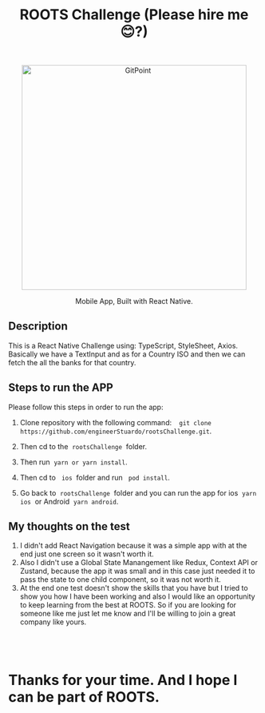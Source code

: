 <h1 align="center"> ROOTS Challenge (Please hire me 😊?) </h1> <br>
<p align="center">
  <a href="https://gitpoint.co/">
    <img alt="GitPoint" title="GitPoint" src="https://solucionesroots.com/wp-content/uploads/2020/05/Logo-Roots-Blanco-2048x1053.png" width="450">
  </a>
</p>

<p align="center">
  Mobile App, Built with React Native.
</p>

## Description

This is a React Native Challenge using: TypeScript, StyleSheet, Axios. Basically we have a TextInput and as for a Country ISO and then we can fetch the all the banks for that country.

## Steps to run the APP

Please follow this steps in order to run the app:

1. Clone repository with the following command:&nbsp;&nbsp;` git clone https://github.com/engineerStuardo/rootsChallenge.git`.
2. Then cd to the&nbsp;&nbsp;`rootsChallenge`&nbsp;&nbsp;folder.

3. Then run&nbsp;&nbsp;`yarn or yarn install`.

4. Then cd to &nbsp;&nbsp;`ios`&nbsp;&nbsp;folder and run &nbsp;&nbsp;`pod install`.
5. Go back to&nbsp;&nbsp;`rootsChallenge`&nbsp;&nbsp;folder and you can run the app for ios&nbsp;&nbsp;`yarn ios`&nbsp;&nbsp;or Android&nbsp;&nbsp;`yarn android`.

## My thoughts on the test

1. I didn't add React Navigation because it was a simple app with at the end just one screen so it wasn't worth it.
2. Also I didn't use a Global State Manangement like Redux, Context API or Zustand, because the app it was small and in this case just needed it to pass the state to one child component, so it was not worth it.
3. At the end one test doesn't show the skills that you have but I tried to show you how I have been working and also I would like an opportunity to keep learning from the best at ROOTS. So if you are looking for someone like me just let me know and I'll be willing to join a great company like yours.
   <br />
   <br />
   <br />
   <br />

# Thanks for your time. And I hope I can be part of ROOTS.
